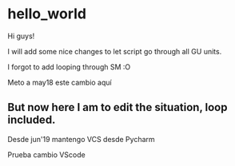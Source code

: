 # hello_world

Hi guys!

I will add some nice changes to let script go through all GU units.

I forgot to add looping through SM :O

Meto a may18 este cambio aquí

But now here I am to edit the situation, loop included.
-------
Desde jun'19 mantengo VCS desde Pycharm

Prueba cambio VScode